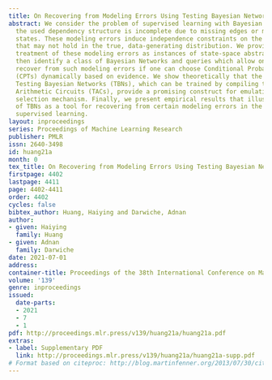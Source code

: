 ```yaml
---
title: On Recovering from Modeling Errors Using Testing Bayesian Networks
abstract: We consider the problem of supervised learning with Bayesian Networks when
  the used dependency structure is incomplete due to missing edges or missing variable
  states. These modeling errors induce independence constraints on the learned model
  that may not hold in the true, data-generating distribution. We provide a unified
  treatment of these modeling errors as instances of state-space abstractions. We
  then identify a class of Bayesian Networks and queries which allow one to fully
  recover from such modeling errors if one can choose Conditional Probability Tables
  (CPTs) dynamically based on evidence. We show theoretically that the recently proposed
  Testing Bayesian Networks (TBNs), which can be trained by compiling them into Testing
  Arithmetic Circuits (TACs), provide a promising construct for emulating this CPT
  selection mechanism. Finally, we present empirical results that illustrate the promise
  of TBNs as a tool for recovering from certain modeling errors in the context of
  supervised learning.
layout: inproceedings
series: Proceedings of Machine Learning Research
publisher: PMLR
issn: 2640-3498
id: huang21a
month: 0
tex_title: On Recovering from Modeling Errors Using Testing Bayesian Networks
firstpage: 4402
lastpage: 4411
page: 4402-4411
order: 4402
cycles: false
bibtex_author: Huang, Haiying and Darwiche, Adnan
author:
- given: Haiying
  family: Huang
- given: Adnan
  family: Darwiche
date: 2021-07-01
address:
container-title: Proceedings of the 38th International Conference on Machine Learning
volume: '139'
genre: inproceedings
issued:
  date-parts:
  - 2021
  - 7
  - 1
pdf: http://proceedings.mlr.press/v139/huang21a/huang21a.pdf
extras:
- label: Supplementary PDF
  link: http://proceedings.mlr.press/v139/huang21a/huang21a-supp.pdf
# Format based on citeproc: http://blog.martinfenner.org/2013/07/30/citeproc-yaml-for-bibliographies/
---
```

